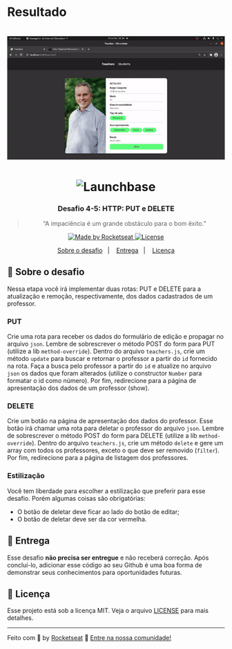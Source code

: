 # Resultado

<h1 align="center">
  <img alt="challenge_4-5" src="public/assets/challenge_4-5.gif" width="600px">
</h1>

<h1 align="center">
    <img alt="Launchbase" src="https://storage.googleapis.com/golden-wind/bootcamp-launchbase/logo.png" width="400px" />
</h1>

<h3 align="center">
  Desafio 4-5: HTTP: PUT e DELETE
</h3>

<blockquote align="center">“A impaciência é um grande obstáculo para o bom êxito.”</blockquote>

<p align="center">

  <a href="https://rocketseat.com.br">
    <img alt="Made by Rocketseat" src="https://img.shields.io/badge/made%20by-Rocketseat-%23F8952D">
  </a>

  <a href="LICENSE" >
    <img alt="License" src="https://img.shields.io/badge/license-MIT-%23F8952D">
  </a>

</p>

<p align="center">
  <a href="#rocket-sobre-o-desafio">Sobre o desafio</a>&nbsp;&nbsp;&nbsp;|&nbsp;&nbsp;&nbsp;
  <a href="#calendar-entrega">Entrega</a>&nbsp;&nbsp;&nbsp;|&nbsp;&nbsp;&nbsp;
  <a href="#memo-licença">Licença</a>
</p>

## :rocket: Sobre o desafio

Nessa etapa você irá implementar duas rotas: PUT e DELETE para a atualização e remoção, respectivamente, dos dados cadastrados de um professor.

### PUT

Crie uma rota para receber os dados do formulário de edição e propagar no arquivo `json`. Lembre de sobrescrever o método POST do form para PUT (utilize a lib `method-override`). Dentro do arquivo `teachers.js`, crie um método `update` para buscar e retornar o professor a partir do `id` fornecido na rota. Faça a busca pelo professor a partir do `id` e atualize no arquivo `json` os dados que foram alterados (utilize o constructor `Number` para formatar o id como número). Por fim, redirecione para a página de apresentação dos dados de um professor (show).

### DELETE

Crie um botão na página de apresentação dos dados do professor. Esse botão irá chamar uma rota para deletar o professor do arquivo `json`. Lembre de sobrescrever o método POST do form para DELETE (utilize a lib `method-override`). Dentro do arquivo `teachers.js`, crie um método `delete` e gere um array com todos os professores, exceto o que deve ser removido (`filter`). Por fim, redirecione para a página de listagem dos professores.

### Estilização

Você tem liberdade para escolher a estilização que preferir para esse desafio. Porém algumas coisas são obrigatórias:

- O botão de deletar deve ficar ao lado do botão de editar;
- O botão de deletar deve ser da cor vermelha.

## :calendar: Entrega

Esse desafio **não precisa ser entregue** e não receberá correção. Após concluí-lo, adicionar esse código ao seu Github é uma boa forma de demonstrar seus conhecimentos para oportunidades futuras.

## :memo: Licença

Esse projeto está sob a licença MIT. Veja o arquivo [LICENSE](../LICENSE) para mais detalhes.

---

Feito com :purple_heart: by [Rocketseat](https://rocketseat.com.br) :wave: [Entre na nossa comunidade!](https://discordapp.com/invite/gCRAFhc)
